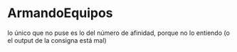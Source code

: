 # ArmandoEquipos

lo único que no puse es lo del número de afinidad, porque no lo entiendo (o el output de la consigna está mal)
